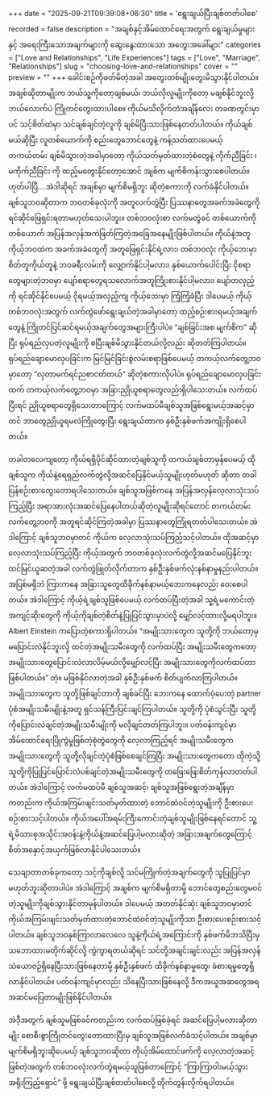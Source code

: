 +++
date = "2025-09-21T09:39:08+06:30"
title = 'ရွေးချယ်ပြီးချစ်တတ်ပါစေ'
recorded = false
description = "အချစ်နှင့်အိမ်ထောင်ရေးအတွက် ရွေးချယ်မှုများနှင့် အရေးကြီးသောအချက်များကို ဆွေးနွေးထားသော အတွေးအခေါ်များ"
categories = ["Love and Relationships", "Life Experiences"]
tags = ["Love", "Marriage", "Relationships"]
slug = "choosing-love-and-relationships"
cover = ""
preview = ""
+++
ခေါင်းစဉ်ကိုဖတ်မိတဲ့အခါ အတွေးတစ်မျိုးတွေးမိသွားနိုင်ပါတယ်။ အချစ်ဆိုတာမျိုးက ဘယ်သူ့ကိုတော့ချစ်မယ်၊ ဘယ်လိုလူမျိုးကိုတော့ မချစ်နိုင်ဘူးလို့ ဘယ်လောက်ပဲ ကြိုတင်တွေးထားပါစေ။ ကိုယ်မသိလိုက်တဲအချိန်လေး တခဏတွင်းမှာပင် သင့်စိတ်ထဲမှာ သင်ချစ်ချင်တဲ့လူကို ချစ်မိပြီးသားဖြစ်နေတတ်ပါတယ်။ ကိုယ်ချစ်မယ်ဆိုပြီး လူတစ်ယောက်ကို စည်းတွေဘောင်တွေနဲ့ ကန့်သတ်ထားပေမယ့် တကယ်တမ်း ချစ်မိသွားတဲ့အခါမှာတော့ ကိုယ်သတ်မှတ်ထားတဲ့စံတွေနဲ့ ကိုက်ညီခြင်း ၊ မကိုက်ညီခြင်း ကို ထည့်မတွေးနိုင်တော့အောင် အျစ်က မျက်စိကန်းသွားစေပါတယ်။
ဟုတ်ပါပြီ….အဲဒါဆိုရင် အချစ်မှာ မျက်စိမရှိဘူး ဆိုတဲ့စကားကို လက်ခံနိုင်ပါတယ်။ ချစ်သူဘဝဆိုတာက ဘဝတစ်ခုလုံးကို အတူလက်တွဲပြီး ပြဿနာတွေအခက်အခဲတွေကို ရင်ဆိုင်ဖြေရှင်းရတာမဟုတ်သေးပါဘူး။ တစ်ဘဝလုံးစာ လက်မတွဲခင် တစ်ယောက်ကိုတစ်ယောက် အပြန်အလှန်အကဲဖြတ်ကြတဲ့အခြေအနေမျိုးဖြစ်ပါတယ်။ ကိုယ်နဲ့အတူ ကိုယ့်ဘဝထဲက အခက်အခဲတွေကို အတူဖြေရှင်းနိုင်ရဲ့လား၊ တစ်ဘဝလုံး ကိုယ့်ဘေးမှာ စိတ်တူကိုယ်တူနဲ့ ဘဝခရီးလမ်းကို လျှောက်နိုင်ပါ့မလား၊ နှစ်ယောက်ပေါင်းပြီး ငိုစရာတွေများတဲ့ဘဝမှာ ပျော်စရာတွေရသလောက်အတူကြိုးစားနိုင်ပါ့မလား၊ ပျော်တလှည့်ကို ရင်ဆိုင်နိုင်ပေမယ့် ငိုရမယ့်အလှည့်ကျ ကိုယ့်ဘေးမှာ ကြံ့ကြံ့ခံပြီး
ဒါပေမယ့် ကိုယ့်တစ်ဘဝလုံးအတွက် လက်တွဲဖော်ရွေးချယ်တဲ့အခါမှာတော့ ထည့်စဉ်းစားရမယ့်အချက်တွေနဲ့ ကြိုတင်ပြင်ဆင်ရမယ့်အချက်တွေအများကြီးပါပဲ။ “ချစ်ခြင်းအစ မျက်စိက” ဆိုပြီး ရုပ်ရည်လှပတဲ့လူမျိုးကို စပြီးချစ်မိသွားနိုင်တယ်လို့လည်း ဆိုတတ်ကြပါတယ်။ ရုပ်ရည်ချောမောလှပခြင်းက မြင်မြင်ခြင်းစွဲလမ်းစရာဖြစ်ပေမယ့် တကယ့်လက်တွေ့ဘဝမှာတော့ “လှတာမက်ရင်ညစာငတ်တယ်” ဆိုတဲ့စကားလိုပါပဲ။ ရုပ်ရည်ချောမောလှပခြင်းထက် တကယ့်လက်တွေ့ဘဝမှာ အခြားညှိုယူစရာတွေလည်းရှိပါသေးတယ်။ လက်ထပ်ပြီးရင် ညှိုယူစရာတွေရှိသေးတာကြောင့် လက်မထပ်မီချစ်သူအဖြစ်ရွေးမယ့်အဆင့်မှာတင် ဘာတွေညှိုယူရမလဲကြိုတွေးပြီး ရွေးချယ်တာက နှစ်ဦးနှစ်ဖက်အကျိုးရှိစေပါတယ်။

တခါတလေကျတော့ ကိုယ်ရရှိပိုင်ဆိုင်ထားတဲ့ချစ်သူကို တကယ်ချစ်တာမှန်ပေမယ့် ထိုချစ်သူက ကိုယ်နဲ့ရေရှည်လက်တွဲလို့အဆင်ပြေနိုင်မယ့်သူမျိုးဟုတ်မဟုတ် ဆိုတာ တခါပြန်စဉ်းစားတွေးတောရပါသေးတယ်။ ချစ်သူအဖြစ်ကနေ အပြန်အလှန်လေ့လာသုံးသပ်ကြည့်ပြီး အရာအားလုံးအဆင်ပြေနေပါတယ်ဆိုတဲ့လူမျိုးဆိုရင်တောင် တကယ်တမ်းလက်တွေ့ဘဝကို အတူရင်ဆိုင်ကြတဲ့အခါမှာ ပြဿနာတွေကြုံရတတ်ပါသေးတယ်။ အဲဒါကြောင့် ချစ်သူဘဝမှာတင် ကိုယ်က လေ့လာသုံးသပ်ကြည့်သင့်ပါတယ်။ ထိုအဆင့်မှာ လေ့လာသုံးသပ်ကြည့်ပြီး ကိုယ့်အတွက် ဘဝတစ်ခုလုံးလက်တွဲလို့အဆင်မပြေနိုင်ဘူးထင်မြင်ယူဆတဲ့အခါ လက်တွဲဖြုတ်လိုက်တာက နှစ်ဦးနှစ်ဖက်လုံးနစ်နာမှုနည်းပါတယ်။ အပြစ်မရှိဘဲ ကြားကနေ အခြားသူတွေထိခိုက်နစ်နာမယ့်ဘေးကနေလည်း ဝေးစေပါတယ်။
အဲဒါကြောင့် ကိုယ့်ရဲ့ချစ်သူဖြစ်ပေမယ့် လက်ထပ်ပြီးတဲ့အခါ သူ့ရဲ့မကောင်းတဲ့အကျင့်ဆိုးတွေကို ကိုယ့်ကိုချစ်တဲ့စိတ်နဲ့ပြုပြင်သွားမှာပဲလို့ မျှော်လင့်ထားလို့မရပါဘူး။ Albert Einstein ကပြောတဲ့စကားရှိပါတယ်။ “အမျိုးသားတွေက သူတို့ကို ဘယ်တော့မှ မပြောင်းလဲနိုင်ဘူးလို့ ထင်တဲ့အမျိုးသမီးတွေကို လက်ထပ်ပြီး အမျိုးသမီးတွေကတော့ အမျိုးသားတွေပြောင်းလဲလာလိမ့်မယ်လို့မျှော်လင့်ပြီး အမျိုးသားတွေကိုလက်ထပ်တာဖြစ်ပါတယ်။” တဲ့။ မဖြစ်နိုင်လာတဲ့အခါ နှစ်ဦးနှစ်ဖက် စိတ်ပျက်လာကြပါတယ်။ အမျိုးသားတွေက သူတို့ဖြစ်ချင်တာကို ချစ်ခင်ပြီး ဘေးကနေ ထောက်ပံ့ပေးတဲ့ partner ပုံစံအမျိုးသမီးမျိုးနဲ့အတူ ရှင်သန်ကြီးပြင်းချင်ကြပါတယ်။ သူတို့ကို ပုံစံသွင်းပြီး သူတို့ကိုပြောင်းလဲချင်တဲ့အမျိုးသမီးမျိုးကို မလိုချင်တတ်ကြပါဘူး။ ပတ်ဝန်းကျင်မှာ အိမ်ထောင်ရေးပြိုကွဲမှုဖြစ်တဲ့စုံတွဲတွေကို လေ့လာကြည့်ရင် အမျိုးသမီးတွေက အမျိုးသားတွေကို သူတို့လိုချင်တဲ့ပုံစံဖြစ်စေချင်ကြပြီး အမျိုးသားတွေကတော ထိုကဲ့သို့ သူတို့ကိုပြုပြင်ပြောင်းလဲပစ်ချင်တဲ့အမျိုးသမီးတွေကို တဖြေးဖြေးစိတ်ကုန်လာတတ်ပါတယ်။ အဲဒါကြောင့် လက်မထပ်မီ ချစ်သူအဆင့်၊ ချစ်သူအဖြစ်ရွေးတဲ့အချိန်မှာကတည်းက ကိုယ်အကြမ်းဖျင်းသတ်မှတ်ထားတဲ့ ဘောင်ထဲဝင်တဲ့သူမျိုးကို ဦးစားပေးစဉ်းစားသင့်ပါတယ်။ ကိုယ်အပေါ်အရမ်းကြီးကောင်းတဲ့ချစ်သူမျိုးဖြစ်နေရင်တောင် သူ့ရဲ့မိသားစုအသိုင်းအဝန်းနဲ့ကိုယ်နဲ့အဆင်ပြေပါ့မလားဆိုတဲ့ အခြားအချက်တွေကြောင့် စိတ်အနှောင့်အယှက်ဖြစ်လာနိုင်ပါသေးတယ်။

သေချာတာတစ်ခုကတော့ သင့်ကိုချစ်လို့ သင်မကြိုက်တဲ့အချက်တွေကို သူပြုပြင်မှာမဟုတ်ဘူးဆိုတာပါပဲ။ အဲဒါကြောင့် အချစ်က မျက်စိမရှိတာမို့ ဘောင်တွေစည်းတွေမဝင်တဲ့သူမျိုးကိုချစ်သွားနိုင်တာမှန်ပါတယ်။ ဒါပေမယ့် အတတ်နိုင်ဆုံး ချစ်သူဘဝမှာတင် ကိုယ်အကြမ်းဖျင်းသတ်မှတ်ထားတဲ့ဘောင်ထဲဝင်တဲ့သူမျိုးကိုသာ ဦးစားပေးစဉ်းစားသင့်ပါတယ်။ ချစ်သူဘဝနှစ်ကြာလာလေလေ သူနဲ့ကိုယ်ရဲ့အကြောင်းကို နှစ်ဖက်မိဘသိပြီးမှ သဘောထားမတိုက်ဆိုင်လို့ ကွဲကွာရတယ်ဆိုရင် သင်တို့အချင်းချင်းလည်း အပြန်အလှန်သံယောဇဉ်ရှိနေပြီးသားဖြစ်နေတာမို့ နှစ်ဦးနှစ်ဖက် ထိခိုက်နစ်နာမှုတွေ၊ ခံစားရမှုတွေရှိလာနိုင်ပါတယ်။ ပတ်ဝန်းကျင်မှာလည်း သိနေပြီးသားဖြစ်နေလို့ ဒီကအယူအဆတွေအရ အဆင်မပြေတာမျိုးဖြစ်နိုင်ပါတယ်။

အဲဒီ့အတွက် ချစ်သူမဖြစ်ခင်ကတည်းက လက်ထပ်ဖြစ်ခဲ့ရင် အဆင်ပြေပါ့မလားဆိုတာမျိုး စောစီးစွာကြိုတင်တွေးတောထားပြီးမှ ချစ်သူအဖြစ်လက်ခံသင့်ပါတယ်။ အချစ်မှာမျက်စိမရှိဘူးဆိုပေမယ့် ချစ်သူဘဝဆိုတာ ကိုယ့်အိမ်ထောင်ဖက်ကို လေ့လာတဲ့အဆင့်ဖြစ်တဲ့အတွက် တစ်ဘဝလုံးလက်တွဲရမယ့်သူဖြစ်တာကြောင့် “ကြာကြာဝါးမယ့်သွား အရိုးကြည့်ရှောင်” ဖို့ ရွေးချယ်ပြီးချစ်တတ်ပါစေလို့ တိုက်တွန်းလိုက်ရပါတယ်။